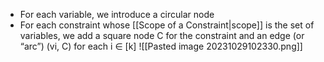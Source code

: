 - For each variable, we introduce a circular node
- For each constraint whose [[Scope of a Constraint|scope]] is the set of variables, we add a square node C for the constraint and an edge (or “arc”) (vi, C) for each i ∈ [k]
![[Pasted image 20231029102330.png]]